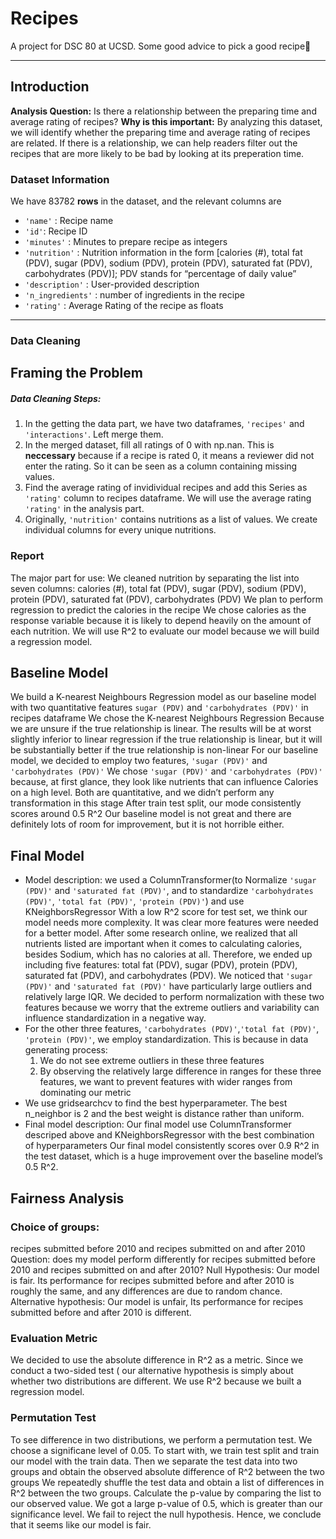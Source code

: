 # Recipes
A project for DSC 80 at UCSD. Some good advice to pick a good recipe💓

---
## Introduction
**Analysis Question:** Is there a relationship between the preparing time and average rating of recipes?
**Why is this important:** By analyzing this dataset, we will identify whether the preparing time and average rating of recipes are related. If there is a relationship, we can help readers filter out the recipes that are more likely to be bad by looking at its preperation time.


### Dataset Information
We have 83782 **rows** in the dataset, and the relevant columns are 
- `'name'` : Recipe name
- `'id'`: Recipe ID
- `'minutes'` : Minutes to prepare recipe as integers
- `'nutrition'` : Nutrition information in the form [calories (#), total fat (PDV), sugar (PDV), sodium (PDV), protein (PDV), saturated fat (PDV), carbohydrates (PDV)]; PDV stands for “percentage of daily value”
- `'description'` : User-provided description
- `'n_ingredients'` : number of ingredients in the recipe
- `'rating'` : Average Rating of the recipe as floats

---

### Data Cleaning



## Framing the Problem
##### Data Cleaning Steps: 
1.  In the getting the data part, we have two dataframes, `'recipes'` and `'interactions'`. Left merge them.
2.  In the merged dataset, fill all ratings of 0 with np.nan. This is **neccessary** because if a recipe is rated 0, it means a reviewer did not enter the rating. So it can be seen as a column containing missing values.
3.  Find the average rating of invidividual recipes and add this Series as `'rating'` column to recipes dataframe. We will use the average rating `'rating'` in the analysis part.
4.  Originally, `'nutrition'` contains nutritions as a list of values. We create individual columns for every unique nutritions.
### Report
The major part for use: We cleaned nutrition by separating the list into seven columns: calories (#), total fat (PDV), sugar (PDV), sodium (PDV), protein (PDV), saturated fat (PDV), carbohydrates (PDV)
We plan to perform regression to predict the calories in the recipe
We chose calories as the response variable because it is likely to depend heavily on the amount of each nutrition.
We will use R^2 to evaluate our model because we will build a regression model.


## Baseline Model

We build a K-nearest Neighbours Regression model as our baseline model with two quantitative features `sugar (PDV)` and `'carbohydrates (PDV)'` in recipes dataframe
We chose the  K-nearest Neighbours Regression
Because we are unsure if the true relationship is linear. The results will be at worst slightly inferior to linear regression if the true relationship is linear, but it will be substantially better if the true relationship is non-linear
For our baseline model, we decided to employ two features, `'sugar (PDV)'` and `'carbohydrates (PDV)'`
We chose `'sugar (PDV)'` and `'carbohydrates (PDV)'` because, at first glance, they look like nutrients that can influence Calories on a high level.
Both are quantitative, and we didn’t perform any transformation in this stage
After train test split, our mode consistently scores around 0.5 R^2
Our baseline model is not great and there are definitely lots of room for improvement, but it is not horrible either.



## Final Model
- Model description: we used a ColumnTransformer(to Normalize `'sugar (PDV)'` and `'saturated fat (PDV)'`, and to standardize `'carbohydrates (PDV)'`, `'total fat (PDV)'`, `'protein (PDV)'`) and use KNeighborsRegressor
With a low R^2 score for test set, we think our model needs more complexity. It was clear more features were needed for a better model. After some research online, we realized that all nutrients listed are important when it comes to calculating calories, besides Sodium, which has no calories at all. Therefore, we ended up including five features: total fat (PDV), sugar (PDV), protein (PDV), saturated fat (PDV), and carbohydrates (PDV).
We noticed that `'sugar (PDV)'` and `'saturated fat (PDV)'` have particularly large outliers and relatively large IQR. We decided to perform normalization with these two features because we worry that the extreme outliers and variability can influence standardization in a negative way. 
- For the other three features, `'carbohydrates (PDV)'`,`'total fat (PDV)'`, `'protein (PDV)'`, we employ standardization. This is because in data generating process: 
  1. We do not see extreme outliers in these three features
  2. By observing the relatively large difference in ranges for these three features, we want to prevent features with wider ranges   from dominating our metric
- We use gridsearchcv to find the best hyperparameter. The best n_neighbor is 2 and the best weight is distance rather than uniform.
- Final model description: 
Our final model use ColumnTransformer descriped above and KNeighborsRegressor with the best combination of hyperparameters
Our final model consistently scores over 0.9 R^2 in the test dataset, which is a huge improvement over the baseline model’s 0.5 R^2.


## Fairness Analysis
### Choice of groups:
recipes submitted before 2010 and recipes submitted on and after 2010
Question: does my model perform differently for recipes submitted before 2010 and recipes submitted on and after 2010?
Null Hypothesis: Our model is fair. Its performance for recipes submitted before and after 2010 is roughly the same, and any differences are due to random chance.
Alternative hypothesis: Our model is unfair, Its performance for recipes submitted before and after 2010 is different.

### Evaluation Metric
We decided to use the absolute difference in R^2 as a metric. Since we conduct a two-sided test ( our alternative hypothesis is simply about whether two distributions are different. We use R^2 because we built a regression model. 

### Permutation Test
To see difference in two distributions, we perform a permutation test. We choose a significane level of 0.05.
To start with, we train test split and train our model with the train data.
Then we separate the test data into two groups and obtain the observed absolute difference of R^2 between the two groups
We repeatedly shuffle the test data and obtain a list of differences in R^2 between the two groups.
Calculate the p-value by comparing the list to our observed value.
We got a large p-value of 0.5, which is greater than our significance level. We fail to reject the null hypothesis. 
Hence, we conclude that it seems like our model is fair.
